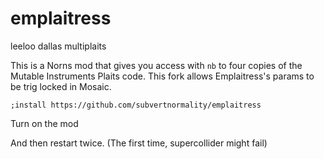 # emplaitress
leeloo dallas multiplaits

This is a Norns mod that gives you access with `nb` to four copies of the Mutable Instruments Plaits code. This fork allows Emplaitress's params to be trig locked in Mosaic.

`;install https://github.com/subvertnormality/emplaitress`

Turn on the mod

And then restart twice. (The first time, supercollider might fail)
